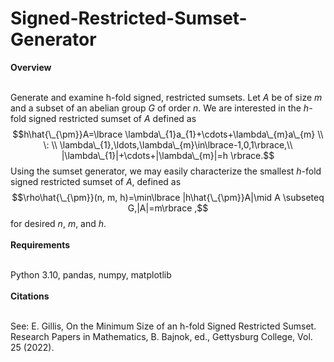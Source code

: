 # Signed-Restricted-Sumset-Generator

**Overview**

\
Generate and examine h-fold signed, restricted sumsets.
Let $A$ be of size $m$ and a subset of an abelian group $G$ of order $n$. We are interested in the $h$-fold signed restricted sumset of $A$ defined as
$$h\hat{\_{\pm}}A=\lbrace \lambda\_{1}a_{1}+\cdots+\lambda\_{m}a\_{m} \\ \: \\ \lambda\_{1},\ldots,\lambda\_{m}\in\lbrace-1,0,1\rbrace,\\ |\lambda\_{1}|+\cdots+|\lambda\_{m}|=h \rbrace.$$
Using the sumset generator, we may easily characterize the smallest $h$-fold signed restricted sumset of $A$, defined as
$$\rho\hat{\_{\pm}}(n, m, h)=\min\lbrace |h\hat{\_{\pm}}A|\mid A \subseteq G,|A|=m\rbrace ,$$
for desired $n$, $m$, and $h$.
\
\
**Requirements**

\
Python 3.10, pandas, numpy, matplotlib
\
\
**Citations**

\
See: E. Gillis, On the Minimum Size of an h-fold Signed Restricted Sumset. Research Papers in Mathematics, B. Bajnok, ed., Gettysburg College, Vol. 25 (2022).
